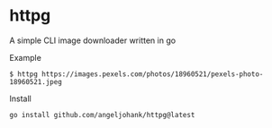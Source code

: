 # httpg

A simple CLI image downloader written in go

Example

```
$ httpg https://images.pexels.com/photos/18960521/pexels-photo-18960521.jpeg
```

Install

```
go install github.com/angeljohank/httpg@latest
```
